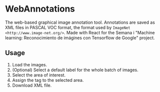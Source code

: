 WebAnnotations
========
The web-based graphical image annotation tool. 
Annotations are saved as XML files in PASCAL VOC format, the format used
by `ImageNet <http://www.image-net.org/>`. Made with React for the Semana i "Machine learning: Reconocimiento de imágines con Tensorflow de Google" project.

Usage
------------------
1. Load the images.
2. (Optional) Select a default label for the whole batch of images. 
3. Select the area of interest. 
4. Assign the tag to the selected area. 
5. Download XML file. 


